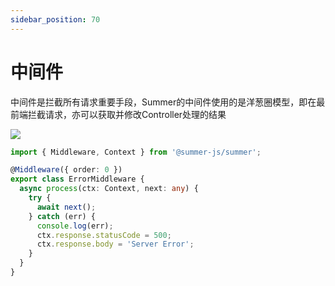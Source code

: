 ```yaml
---
sidebar_position: 70
---
```


# 中间件

中间件是拦截所有请求重要手段，Summer的中间件使用的是洋葱圈模型，即在最前端拦截请求，亦可以获取并修改Controller处理的结果

![](/img/middleware.svg)

```ts title="对所有程序执行发生的异常统一拦截，返回Server Error"
import { Middleware, Context } from '@summer-js/summer';

@Middleware({ order: 0 })
export class ErrorMiddleware {
  async process(ctx: Context, next: any) {
    try {
      await next();
    } catch (err) {
      console.log(err);
      ctx.response.statusCode = 500;
      ctx.response.body = 'Server Error';
    }
  }
}
```

